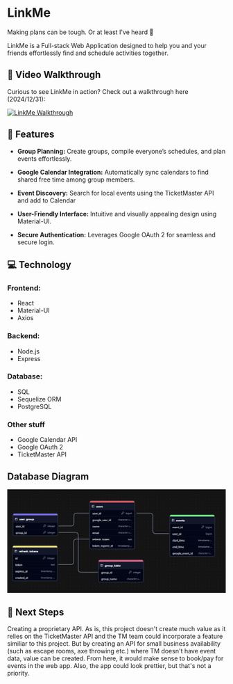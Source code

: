 # LinkMe

Making plans can be tough. Or at least I've heard 🥲

LinkMe is a Full-stack Web Application designed to help you and your friends effortlessly find and schedule activities together.

## 🎥 Video Walkthrough

<p align="center">

Curious to see LinkMe in action? Check out a walkthrough here (2024/12/31):

[![LinkMe Walkthrough](https://img.youtube.com/vi/JdPL27TJK6c/0.jpg)](https://www.youtube.com/watch?v=JdPL27TJK6c)

</p>

## 🚀 Features

- **Group Planning:** Create groups, compile everyone’s schedules, and plan events effortlessly.

- **Google Calendar Integration:** Automatically sync calendars to find shared free time among group members.

- **Event Discovery:** Search for local events using the TicketMaster API and add to Calendar

- **User-Friendly Interface:** Intuitive and visually appealing design using Material-UI.

- **Secure Authentication:** Leverages Google OAuth 2 for seamless and secure login.


## 💻 Technology

### Frontend:
- React
- Material-UI
- Axios

### Backend:
- Node.js
- Express

### Database:
- SQL
- Sequelize ORM
- PostgreSQL

### Other stuff
- Google Calendar API
- Google OAuth 2
- TicketMaster API

## Database Diagram

![alt text](image.png)


## 🌟 Next Steps
Creating a proprietary API. As is, this project doesn't create much value as it relies on the TicketMaster API and the TM team could incorporate a feature similiar to this project. But by creating an API for small business availability (such as escape rooms, axe throwing etc.) where TM doesn't have event data, value can be created. From here, it would make sense to book/pay for events in the web app. Also, the app could look prettier, but that's not a priority.
